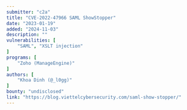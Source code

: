 ```yaml
---
submitter: "c2a"
title: "CVE-2022-47966 SAML ShowStopper"
date: "2023-01-19"
added: "2024-11-03"
description: ""
vulnerabilities: [
    "SAML", "XSLT injection"
]
programs: [
    "Zoho (ManageEngine)"
]
authors: [
    "Khoa Dinh (@_l0gg)"
]
bounty: "undisclosed"
link: "https://blog.viettelcybersecurity.com/saml-show-stopper/"
---
```




